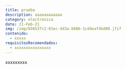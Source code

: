 ```yaml
---
title: prueba
description: aaaaaaaaaaaa
category: electronica
date: 21-Feb-21
img: /img/b56537c2-01ec-4d3a-b686-1cd4eaf4bd80.jfif
contenido:
  - xxxxx
requisitosRecomendados:
  - xxxxxxxxxxxxxxxx
---
```

xxxxxxxxx